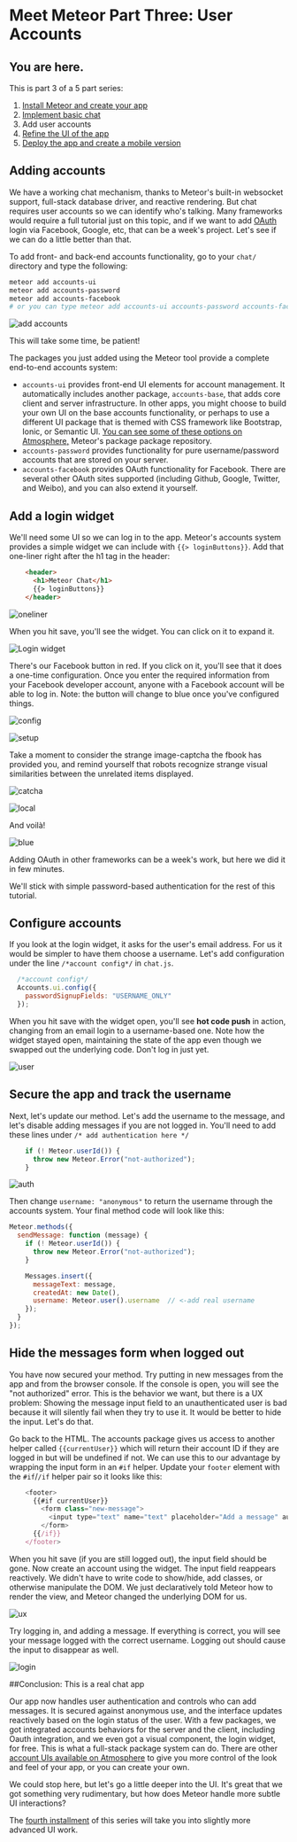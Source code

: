 # Meet Meteor Part Three: User Accounts
 
## You are here.

 This is part 3 of a 5 part series:

1. [Install Meteor and create your app](chat-tutorial-part-1.md)
2. [Implement basic chat](chat-tutorial-part-2.md)
3. Add user accounts
4. [Refine the UI of the app](chat-tutorial-part-4.md)
5. [Deploy the app and create a mobile version](chat-tutorial-part-5.md)

## Adding accounts

We have a working chat mechanism, thanks to Meteor's built-in websocket support, full-stack database driver, and reactive rendering. But chat requires user accounts so we can identify who's talking. Many frameworks would require a full tutorial just on this topic, and if we want to add [OAuth](https://en.wikipedia.org/wiki/OAuth) login via Facebook, Google, etc, that can be a week's project. Let's see if we can do a little better than that.

To add front- and back-end accounts functionality, go to your `chat/` directory and type the following:

```bash
meteor add accounts-ui 
meteor add accounts-password 
meteor add accounts-facebook
# or you can type meteor add accounts-ui accounts-password accounts-facebook on one line
```

![add accounts](../img/addaccts.png)

This will take some time, be patient!

The packages you just added using the Meteor tool provide a complete end-to-end accounts system:

* `accounts-ui` provides front-end UI elements for account management. It automatically includes another package, `accounts-base`, that adds core client and server infrastructure. In other apps, you might choose to build your own UI on the base accounts functionality, or perhaps to use a different UI package that is themed with CSS framework like Bootstrap, Ionic, or Semantic UI. [You can see some of these options on Atmosphere,](https://atmospherejs.com/meteor/accounts-ui?q=accounts) Meteor's package package repository.
* `accounts-password` provides functionality for pure username/password accounts that are stored on your server. 
* `accounts-facebook` provides OAuth functionality for Facebook. There are several other OAuth sites supported (including Github, Google, Twitter, and Weibo), and you can also extend it yourself.

## Add a login widget

We'll need some UI so we can log in to the app. Meteor's accounts system provides a simple widget we can include with `{{> loginButtons}}`. Add that one-liner right after the h1 tag in the header:

```html
    <header>
      <h1>Meteor Chat</h1>
      {{> loginButtons}}
    </header>
```

![oneliner](../img/oneline.png)

When you hit save, you'll see the widget. You can click on it to expand it. 

![Login widget](../img/loginButtons.png)

There's our Facebook button in red. If you click on it, you'll see that it does a one-time configuration. Once you enter the required information from your Facebook developer account, anyone with a Facebook account will be able to log in. Note: the button will change to blue once you've configured things. 

![config](../img/config.png)

![setup](../img/setup.png)

Take a moment to consider the strange image-captcha the fbook has provided you, and remind yourself that robots recognize strange visual similarities between the unrelated items displayed.

![catcha](../img/catcha.png)

![local](../img/local.png)

And voilà!

![blue](../img/blue.png)

Adding OAuth in other frameworks can be a week's work, but here we did it in few minutes.

We'll stick with simple password-based authentication for the rest of this tutorial. 

## Configure accounts

If you look at the login widget, it asks for the user's email address. For us it would be simpler to have them choose a username. Let's add configuration under the line `/*account config*/` in `chat.js`.

```javascript
  /*account config*/
  Accounts.ui.config({
    passwordSignupFields: "USERNAME_ONLY"
  });
```

When you hit save with the widget open, you'll see **hot code push** in action, changing from an email login to a username-based one. Note how the widget stayed open, maintaining the state of the app even though we swapped out the underlying code. Don't log in just yet.

![user](../img/username.png)

## Secure the app and track the username

Next, let's update our method. Let's add the username to the message, and let's disable adding messages if you are not logged in. You'll need to add these lines under `/* add authentication here */`

```javascript
    if (! Meteor.userId()) {
      throw new Meteor.Error("not-authorized");
    }
```

![auth](../img/add-auth.png)

Then change `username: "anonymous"` to return the username through the accounts system. Your final method code will look like this:

```javascript
Meteor.methods({
  sendMessage: function (message) {
    if (! Meteor.userId()) {
      throw new Meteor.Error("not-authorized");
    }

    Messages.insert({
      messageText: message,
      createdAt: new Date(),
      username: Meteor.user().username  // <-add real username
    });
  }
});
```

## Hide the messages form when logged out

You have now secured your method. Try putting in new messages from the app and from the browser console. If the console is open, you will see the "not authorized" error. This is the behavior we want, but there is a UX problem: Showing the message input field to an unauthenticated user is bad because it will silently fail when they try to use it. It would be better to hide the input. Let's do that. 

Go back to the HTML. The accounts package gives us access to another helper called `{{currentUser}}` which will return their account ID if they are logged in but will be undefined if not. We can use this to our advantage by wrapping the input form in an `#if` helper. Update your `footer` element with the `#if`/`/if` helper pair so it looks like this:

```javascript
    <footer>
      {{#if currentUser}}
        <form class="new-message">
          <input type="text" name="text" placeholder="Add a message" autocomplete="off" />
        </form>
      {{/if}}
    </footer>
```

When you hit save (if you are still logged out), the input field should be gone. Now create an account using the widget. The input field reappears reactively. We didn't have to write code to show/hide, add classes, or otherwise manipulate the DOM. We just declaratively told Meteor how to render the view, and Meteor changed the underlying DOM for us.

![ux](../img/ux.png)

Try logging in, and adding a message. If everything is correct, you will see your message logged with the correct username. Logging out should cause the input to disappear as well.

![login](../img/login.png)

##Conclusion: This is a real chat app

Our app now handles user authentication and controls who can add messages. It is secured against anonymous use, and the interface updates reactively based on the login status of the user. With a few packages, we got integrated accounts behaviors for the server and the client, including Oauth integration, and we even got a visual component, the login widget, for free. This is what a full-stack package system can do. There are other [account UIs available on Atmosphere](https://atmospherejs.com/?q=account%20ui) to give you more control of the look and feel of your app, or you can create your own.

We could stop here, but let's go a little deeper into the UI. It's great that we got something very rudimentary, but how does Meteor handle more subtle UI interactions? 

The [fourth installment](../class2/chat-tutorial-part-4.md) of this series will take you into slightly more advanced UI work. 
